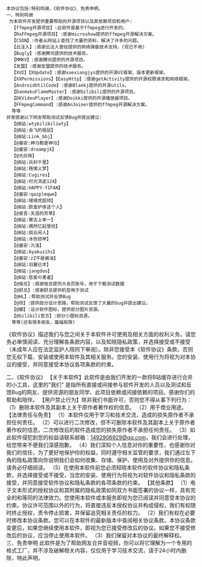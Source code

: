     本协议包括:特别鸣谢、《软件协议》、免责申明。
    一、特别鸣谢
     为本软件开发提供重要帮助的开源项目以及其依赖项目和用户:
      【ffmpeg开源项目】:此软件是基于ffmpeg进行开发的。
      【RxFFmpeg开源项目】:感谢microshow提供的ffmpeg开源解决方案。
      【CSDN】:作者从网站上查找了大量的资料，解决了许多的问题。
      【云注入】:感谢云注入曾经提供的网络弹窗技术支持。(现已不用)
      【Bugly】:感谢腾讯提供的技术服务。
      【MMKV】:感谢腾讯提供的开源项目。
      【友盟】:感谢友盟提供的技术服务。
      【XUI】【XUpdate】:感谢xuexiangjys提供的开源UI框架、版本更新框架。
      【XXPermissions】【EasyHttp】:感谢getActivity提供的开源权限请求和网络框架。
      【AndroidUtilCode】:感谢Blankj提供的开源utils。
      【DanmakuFlameMaster】:感谢bilibili提供的开源项目。
      【DKVideoPlayer】:感谢Doikki提供的开源播放器项目。
      【FFmpegCommand】:感谢AnJoiner提供的ffmpeg开源解决方案。
      等等
    非常感谢以下网友帮助测试反馈Bug并提出建议:
      【@B站:wtybilibiliwty】
      【@B站:会飞的梧鼠】
      【@B站:Link_bbj】
      【@基安:神马都是神马】
      【@基安:dreampjk】
      【@大灰辉】
      【@B站:兵封千里】
      【@B站:残情义梦】
      【@B站:Cugires】
      【@B站:时光流逝124】
      【@B站:HAPPY-YIFAN】
      【@基安:qazplmqwe】
      【@B站:啵啵虎超帅】
      【@B站:欧皇护体这个人】
      【@爱吾:天涯的芳草】
      【@B站:蒙古上单一】
      【@B站:偶然忆起曾经】
      【@B站:孤云闲人】
      【@B站:冰色铠甲】
      【@基安:氿洛】
      【@B站:Ayakuzihs】
      【@基安:zZ不是酱油】
      【@B站:羽翼已丰】
      【@B站:jangdoo】
      【@B站:慈爱の勇者】
      【@俊总】:感谢俊总提供大会员账号，用于下载测试数据
      【@舒总】:感谢舒总提供机型用于测试
      【@HL】:帮助测试并反馈Bug
      【@欣】:提供部分设计思路，帮助测试反馈了大量的bug并提出建议。
      【@娜】:设计软件图标，提供部分图片资源。
      【@bilibili官方】:部分小图标资源。
      等等(还有很多朋友，篇幅有限)

《软件协议》描述我们与您之间关于本软件许可使用及相关方面的权利义务。请您务必审慎阅读、充分理解各条款内容，以及知晓隐私政策，并选择接受或不接受（未成年人应在法定监护人陪同下审阅）。除非您接受本《软件协议》条款，否则您无权下载、安装或使用本软件及其相关服务。您的安装、使用行为将视为对本协议的接受，并同意接受本协议各项条款的约束。

二、《软件协议》
【关于本软件】此软件是由我们开发的一款将B站缓存进行合并的小工具，这里的"我们"
是指所有直接或间接参与软件开发的人员以及测试和反馈Bug的网友、提供资源的朋友同学、此项目依赖或间接依赖的项目。感谢你们的帮助和陪伴。
【用户禁止行为】除非我们书面许可，否则您不得从事下列行为：
（1）删除本软件及其副本上关于原作者著作权的信息。
（2）用于商业用途。
【法律责任与免责】
（1）本软件仅用于学习和技术交流，造成的损失原作者不承担任何责任。
（2）可以进行二次修改，但不可删除本软件及其副本上关于原作者著作权的信息，二次修改后的软件造成您的损失原作者不承担任何责任。
（3）如此软件侵犯到您的权益请联系邮箱：1492906929@qq.com，我们会进行处理，给您带来不便我们深感抱歉。
（4）我们深知个人信息对你的重要性，也感谢你对我们的信任，为了更好地保护你的权益，同时遵守相关监管的要求，我们通过左下角的隐私政策向你说明我们会如何收集、存储、保护、使用及对外提供你的信息。请务必仔细阅读。
（5）在使用本软件前您必须知晓本软件的软件协议和隐私条款，并选择接受或不接受，当您的安装、使用行为将视为对软件协议和隐私条款的接受，并同意接受软件协议和隐私条款的各项条款的约束。
【其他条款】
（1）电子文本形式的授权协议和其附属的隐私政策如同双方书面签署的协议一样，具有完全的和等同的法律效力。您使用本软件或本服务即视为您已阅读并同意受本协议的约束。协议许可范围以外的行为，将直接违反本授权协议并构成侵权，我们有权随时终止授权，责令停止损害，并保留追究相关责任的权力。
（2）我们有权在必要时修改本协议条款。您可以在本软件的最新版本中查阅相关协议条款。本协议条款变更后，如果您继续使用本软件，即视为您已接受修改后的协议。如果您不接受修改后的协议，应当停止使用本软件。
（3）我们保留对本协议的最终解释权。
三、免责申明
此软件是为了帮助网友合并音视频，你可以将它理解为一个专用的格式工厂，并不涉及破解相关内容，仅仅用于学习技术交流，请于24小时内删除，特此声明。